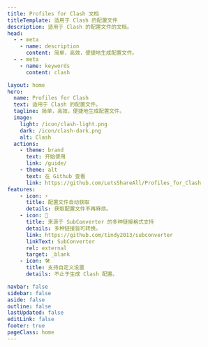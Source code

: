 ```yaml
---
title: Profiles for Clash 文档
titleTemplate: 适用于 Clash 的配置文件
description: 适用于 Clash 的配置文件的文档。
head:
  - - meta
    - name: description
      content: 简单，高效，便捷地生成配置文件。
  - - meta
    - name: keywords
      content: clash

layout: home
hero:
  name: Profiles for Clash
  text: 适用于 Clash 的配置文件。
  tagline: 简单，高效，便捷地生成配置文件。
  image:
    light: /icon/clash-light.png
    dark: /icon/clash-dark.png
    alt: Clash
  actions:
    - theme: brand
      text: 开始使用
      link: /guide/
    - theme: alt
      text: 在 Github 查看
      link: https://github.com/LetsShareAll/Profiles_for_Clash
features:
    - icon: ⚡️
      title: 配置文件自动获取
      details: 获取配置文件不再麻烦。
    - icon: 🖖
      title: 来源于 SubConverter 的多种链接格式支持
      details: 多种链接皆可转换。
      link: https://github.com/tindy2013/subconverter
      linkText: SubConverter
      rel: external
      target: _blank
    - icon: 🛠️
      title: 支持自定义设置
      details: 不止于生成 Clash 配置。

navbar: false
sidebar: false
aside: false
outline: false
lastUpdated: false
editLink: false
footer: true
pageClass: home
---
```

